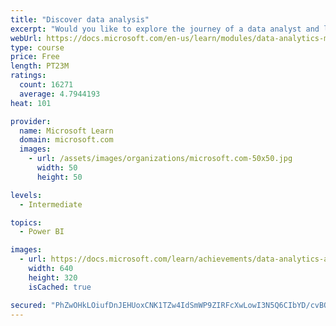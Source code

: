```yaml
---
title: "Discover data analysis"
excerpt: "Would you like to explore the journey of a data analyst and learn how a data analyst tells a story with data? In this module, you will explore the different roles in data and learn the different tasks of a data analyst."
webUrl: https://docs.microsoft.com/en-us/learn/modules/data-analytics-microsoft/
type: course
price: Free
length: PT23M
ratings:
  count: 16271
  average: 4.7944193
heat: 101

provider:
  name: Microsoft Learn
  domain: microsoft.com
  images:
    - url: /assets/images/organizations/microsoft.com-50x50.jpg
      width: 50
      height: 50

levels:
  - Intermediate

topics:
  - Power BI

images:
  - url: https://docs.microsoft.com/learn/achievements/data-analytics-and-microsoft-social.png
    width: 640
    height: 320
    isCached: true

secured: "PhZwOHkLOiufDnJEHUoxCNK1TZw4IdSmWP9ZIRFcXwLowI3N5Q6CIbYD/cvBQetlZ9WQz6TjI+sKq5jZnoECvFaEaBC8vSyvDAWqi4+ot08nwsGb8FEzFJ2KXJ7Q/Xx2yRTWyojoCDlVjgJEogNT1XyfEqbpmRhVpSNWYhHw9zRRCeQAvvp8TxG3ExMsZtdcO14yJLhvQy8/YN3yax/4cA8OuOgpylhWKYG4HA5PdCNNxSv1EoFpnPk1mrCrQdGt4vm4MwsjlV9pMlRsfFSlSwbQRq/UQdu8AmilG+PxI2mPDfPp2QqJqbKIotPVe299cs/gwXgZk3IYdZA1mK67gQq4c6+M2O+au51dMsEQf4xkFrcatbOpHTT4ZMG/s/2QPBECp1HspT/mDw8USmqOjZIn23tDDinyqaCVCEespGk5IIE93XMzao9VO6DcKDyR;Oo4o9bYofuL+KPqqw5N11Q=="
---
```


